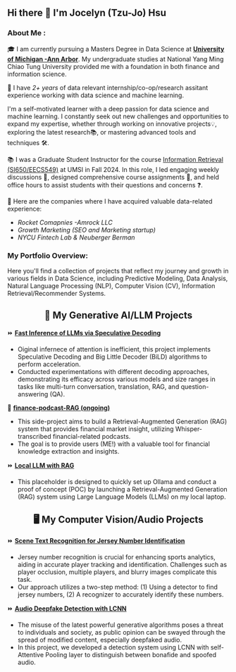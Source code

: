 ## Hi there 👋 I'm Jocelyn (Tzu-Jo) Hsu

### About Me :

🎓 I am currently pursuing a Masters Degree in Data Science at [__University of Michigan -Ann Arbor__](https://lsa.umich.edu/stats/masters_students/mastersprograms/data-science-masters-program.html). My undergraduate studies at National Yang Ming Chiao Tung University provided me with a foundation in both finance and information science.

💼 I have *2+ years* of data relevant internship/co-op/research assitant experience working with data science and machine learning.

I'm a self-motivated learner with a deep passion for data science and machine learning. I constantly seek out new challenges and opportunities to expand my expertise, whether through working on innovative projects💡, exploring the latest research📚, or mastering advanced tools and techniques 🛠️.

📚 I was a Graduate Student Instructor for the course [Information Retrieval (SI650/EECS549)](https://www.si.umich.edu/programs/courses/650) at UMSI in Fall 2024. In this role, I led engaging weekly discussions 💬, designed comprehensive course assignments 📝, and held office hours to assist students with their questions and concerns ❓.

🔭 Here are the companies where I have acquired valuable data-related experience:
 
* *Rocket Comapnies -Amrock LLC*
* *Growth Marketing (SEO and Marketing startup)*
* *NYCU Fintech Lab & Neuberger Berman*

### My Portfolio Overview:

Here you'll find a collection of projects that reflect my journey and growth in various fields in Data Science, including Predictive Modeling, Data Analysis, Natural Language Processing (NLP), Computer Vision (CV), Information Retrieval/Recommender Systems.


<h2 align = "center"> 🔮 My Generative AI/LLM Projects </h2> 

⏩ [__Fast Inference of LLMs via Speculative Decoding__](https://github.com/tzujohsu/LLM_speculative_decoding_evaluation) 

* Oiginal infernece of attention is inefficient, this project implements Speculative Decoding and Big Little Decoder (BiLD) algorithms to perform acceleration.
* Conducted experimentations with different decoding approaches, demonstrating its efficacy across various models and size ranges in tasks like multi-turn conversation, translation, RAG, and question-answering (QA).

🚧 [__finance-podcast-RAG (ongoing)__](https://github.com/tzujohsu/finance-podcast-RAG) 

* This side-project aims to build a Retrieval-Augmented Generation (RAG) system that provides financial market insight, utilizing Whisper-transcribed financial-related podcasts.
* The goal is to provide users (ME!) with a valuable tool for financial knowledge extraction and insights.

⏩ [__Local LLM with RAG__](https://github.com/tzujohsu/local-llm-RAG) 

* This placeholder is designed to quickly set up Ollama and conduct a proof of concept (POC) by launching a Retrieval-Augmented Generation (RAG) system using Large Language Models (LLMs) on my local laptop.


<h2 align = "center"> 🖥 My Computer Vision/Audio Projects </h2> 

⏩ [__Scene Text Recognition for Jersey Number Identification__](https://github.com/tzujohsu/soccernet-jersey-number-recognition) 
* Jersey number recognition is crucial for enhancing sports analytics, aiding in accurate player tracking and identification. Challenges such as player occlusion, multiple players, and blurry images complicate this task.
* Our approach utilizes a two-step method: (1) Using a detector to find jersey numbers, (2) A recognizer to accurately identify these numbers.

⏩ [__Audio Deepfake Detection with LCNN__](https://github.com/tzujohsu/audio-deepfake-detection)
* The misuse of the latest powerful generative algorithms poses a threat to individuals and society, as public opinion can be swayed through the spread of modified content, especially deepfaked audio. 
* In this project, we developed a detection system using LCNN with self-Attentive Pooling layer to distinguish between bonafide and spoofed audio.

